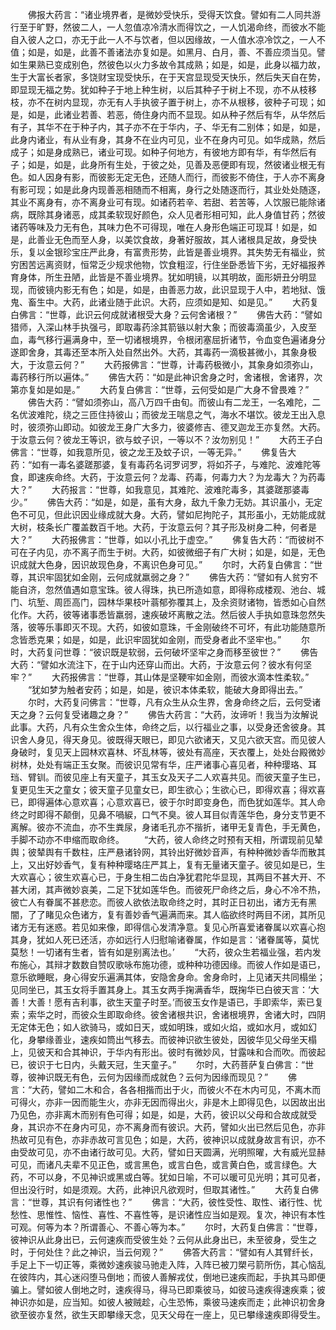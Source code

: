 <!-- { "loadSidebar": true } -->
　　佛报大药言：“诸业境界者，是微妙受快乐，受得天饮食。譬如有二人同共游行至于旷野，然彼二人，一人忽值凉冷清水而得饮之，一人饥渴命终，而彼水不能自入彼人之口，亦无于此一人不与饮者，但以因缘故，一人值水凉冷饮之，一人不值；如是，如是，此善不善诸法亦复如是。如黑月、白月，善、不善应须当见。譬如生果熟已变成别色，然彼色以火力多故令其成熟；如是，如是，此身以福力故，生于大富长者家，多饶财宝现受快乐，在于天宫显现受天快乐，然后失天自在势，即显现无福之势。犹如种子于地上种生树，以后其种子于树上不现，亦不从枝移枝，亦不在树内显现，亦无有人手执彼子置于树上，亦不从根移，彼种子可现；如是，如是，此诸业若善、若恶，倚住身内而不显现。如从种子然后有华，从华然后有子，其华不在于种子内，其子亦不在于华内，子、华无有二别体；如是，如是，此身内诸业，有从业有身，其身不在业内可见，业不在身内可见。如华成熟，然后成子；如是身成熟已，诸业可现。如种子何地方，有彼地方即有华，有华然后有子；如是，如是，此身所有生处，于彼之处，见善及恶便即有现，然彼诸业根无有色。如人因身有影，而彼影无定无色，还随人而行，而彼影不倚住，于人亦不离身有影可现；如是此身内现善恶相随而不相离，身行之处随逐而行，其业处处随逐，其业不离身有，亦不离身业可有现。如诸药若辛、若甜、若苦等，人饮服已能除诸病，既除其身诸恶，成其柔软现好颜色，众人见者形相可知，此人身值甘药；然彼诸药等味及力无有色，其味力色不可得现，唯在人身形色端正可现耳！如是，如是，此善业无色而至人身，以美饮食故，身著好服故，其人诸根具足故，身受快乐，复以金银珍宝庄严此身，有富贵形势，此皆是善业境界。其失势无有福业，贫穷困苦远离资财，恒常乏少规求他物，饮食粗涩，行住坐卧悉皆下劣，无好福报养育身体，所生丑陋，此皆是不善业境界。犹如明镜，以其明故，面形妍丑分明显现，而彼镜内影无有色；如是，如是，由善恶力故，此识显现于人中，若地狱、饿鬼、畜生中。大药，此诸业随于此识。大药，应须如是知、如是见。”
　　大药复白佛言：“世尊，此识云何成就诸根受大身？云何舍诸根？”
　　佛告大药：“譬如猎师，入深山林手执强弓，即取毒药涂其箭镞以射大象；而彼毒滴虽少，入皮至血，毒气移行遍满身中，至一切诸根境界，令根闭塞屈折诸节，令血变色遍诸身分遂即舍身，其毒还至本所入处自然出外。大药，其毒药一滴极甚微小，其象身极大，于汝意云何？”
　　大药报佛言：“世尊，计毒药极微小，其象身如须弥山，毒药移行所以遍体。”
　　佛告大药：“如是此神识舍身之时，舍诸根，舍诸界，次第亦复如是如是。”
　　大药复白佛言：“世尊，云何受如是广大身不曾畏难？”
　　佛告大药：“譬如须弥山，高八万四千由旬。而彼山有二龙王，一名难陀，二名优波难陀，绕之三匝住持彼山；而彼龙王喘息之气，海水不堪饮。彼龙王出入息时，彼须弥山即动。如彼龙王身广大多力，彼婆修吉、德叉迦龙王亦复然。大药。于汝意云何？彼龙王等识，欲与蚊子识，一等以不？汝勿别见！”
　　大药王子白佛言：“世尊，如我意所见，彼之龙王及蚊子识，一等无异。”
　　佛复告大药：“如有一毒名婆蹉那婆，复有毒药名诃罗诃罗，将如芥子，与难陀、波难陀等食，即速疾命终。大药，于汝意云何？龙毒、药毒，何毒力大？为龙毒大？为药毒大？”
　　大药报言：“世尊，如我意见，其难陀、波难陀毒多，其婆蹉那婆毒少。”
　　佛告大药：“如是，如是，虽有大身，敌九千象力无妨。其识虽小，无定色不可见，但此识因业缘成就大身。大药，譬如尼拘陀子，其形虽小，无妨能成就大树，枝条长广覆盖数百千地。大药，于汝意云何？其子形及树身二种，何者是大？”
　　大药报佛言：“世尊，如以小孔比于虚空。”
　　佛复告大药：“而彼树不可在子内见，亦不离子而生于树。大药，如彼微细子有广大树；如是，如是，无色识成就大色身，因识故现色身，不离识色身可见。”
　　尔时，大药复白佛言：“世尊，其识牢固犹如金刚，云何成就羸弱之身？”
　　佛告大药：“譬如有人贫穷不能自济，忽然值遇如意宝珠。彼人得珠，执已所造如意，即得称成楼观、池台、城门、坑堑、周匝高门，园林华果枝叶蓊郁弥覆其上，及余资财诸物，皆悉如心自然化作。大药，彼等诸事悉皆羸弱，速疾破坏离散之法。然后彼人手执如意珠忽然失落，彼等乐事即灭不现。大药，如彼如意珠，千金刚破终不可坏，有此功能随意所念皆悉克果；如是，如是，此识牢固犹如金刚，而受身者此不坚牢也。”
　　尔时，大药复问世尊：“彼识既是软弱，云何破坏坚牢之身而移至彼世？”
　　佛告大药：“譬如水流注下，在于山内还穿山而出。大药，于汝意云何？彼水有何坚牢？”
　　大药报佛言：“世尊，其山体是坚鞕牢如金刚，而彼水滴本性柔软。”
　　“犹如梦为触者安药；如是，如是，彼识本体柔软，能破大身即得出去。”
　　尔时，大药复问佛言：“世尊，凡有众生从众生界，舍身命终之后，云何受诸天之身？云何复受诸趣之身？”
　　佛告大药言：“大药，汝谛听！我当为汝解说此事。大药，凡有众生舍众生体，命终之后，以行福业之事，以受身还舍彼身。其识舍人身见，得天身见。彼既得天眼已，即见六欲诸天，又见六欲天宫。而见彼人身破时，复见天上园林欢喜林、坏乱林等，彼处有高座，天衣覆上，处处台殿微妙树林，处处有端正玉女聚。而彼识见常有华，庄严诸事心喜见者，种种璎珞、耳珰、臂钏。而彼见座上有天童子，其玉女及天子二人欢喜共见。而彼天童子生已，复更见生天之童女；彼天童子见童女已，即生欲心；生欲心已，即得欢喜；得欢喜已，即得遍体心意欢喜；心意欢喜已，彼于尔时即变身色，而色犹如莲华。其人命终之时即得不颠倒，见鼻不喎綟，口气不臭。彼人耳目似青莲华色，身分支节更不离解。彼亦不流血，亦不生粪尿，身诸毛孔亦不揩折，诸甲无复青色，手无黄色，手脚不动亦不申缩而取命终。
　　“大药，彼人命终之时预有天相，所谓现前见辇舆；彼辇舆有千数柱，庄严悬诸铃网，其铃出好微妙音声，有种种微妙香华而散其上，又出好妙香气，复有种种璎珞庄严其上，复有无量诸天童子。彼见如是已，生大欢喜心；彼生欢喜心已，于身生相二齿白净犹君陀华显现，其两目不甚大开、不甚大闭，其声微妙哀美，二足下犹如莲华色。而彼死尸命终之后，身心不冷不热，彼亡人有眷属不甚悲恋。而彼人欲依法取命终之时，其时正日初出，诸方无有黑闇，了了睹见众色诸方，复有善妙香气遍满而来。其人临欲终时两目不闭，其所见诸方无有迷惑。若见如来像，即得信心发清净意。复见心所喜爱诸眷属以欢喜心抱其身，犹如人死已还活，亦如远行人归慰喻诸眷属，作如是言：‘诸眷属等，莫忧莫愁！一切诸有生者，皆有如是别离法也。’
　　“大药，彼众生若福业强，若内发布施心，其辩才数数自赞叹歌咏布施功德，或种种功德因缘。而彼人作如是语已，意乐欲睡眠，身心得安乐遍满其体，安隐舍身命。舍身命时，上见诸天共同榻坐；见同坐已，其玉女将手置其身上。其玉女两手掬满香华，既掬华已白彼天言：‘大善！大善！愿有吉利事，欲生天童子时至。’而彼玉女作是语已，手即索华，索已复索；索华之时，而彼众生即取命终。彼舍诸根共识，舍诸根境界，舍诸大时，四阴无定体无色；如人欲骑马，或如日天，或如明珠，或如火焰，或如水月，或如幻化，身攀缘善业，速疾如筒出气移去。而彼神识欲生彼处，因彼华见父母坐天榻上，见彼天和合其神识，于华内有形出。彼时有微妙风，甘露味和合而吹。而彼起已，彼识于七日内，头戴天冠，生天童子。”
　　尔时，大药菩萨复白佛言：“世尊，彼神识既无有色，云何为因缘而成就色？云何为因缘而现见？”
　　佛言：“大药，譬如二木和合，各各相揩而出于火，而彼火不在木内可见，不离木而可得火，亦非一因而能生火，亦非无因而得出火，非是木上即得见色，以因故出出乃见色，亦非离木而别有色可得；如是，如是，大药，彼识以父母和合故成就受身，其识亦不在身内可见，亦不离身而有彼识。大药，譬如火出已然后见色，亦非热故可见有色，亦非赤故可言见色；如是，大药，彼神识以成就身故言有识，亦不由受故可见，亦不由诸行故可见。大药，譬如日天圆满，光明照曜，大有威光显赫可见，而诸凡夫辈不见正色，或言黑色，或言白色，或言黄白色，或言绿色。大药，不可以身，不见神识或黑或白等。犹如日喻，不可以暖可见光明；其可见者，但出没行时，如是须观。大药，此神识凡欲观时，但取其诸性。”
　　大药复白佛言：“世尊，其识有何诸性也？”
　　佛言：“大药，彼性受性、取性、诸行性、忧愁性、思惟性、恼性、喜性、不喜性等，是识诸性应当如是观。复次，神识有本性可观。何等为本？所谓善心、不善心等为本。”
　　尔时，大药复白佛言：“世尊，彼神识从此身出已，云何速疾而受彼生处？云何从此身出已，未至彼身，受生之时，于何处住？此之神识，当云何观？”
　　佛答大药言：“譬如有人其臂纤长，手足上下一切正等，乘微妙速疾骏马驰走入阵，入阵已被刀槊弓箭所伤，其心恼乱在彼阵内，其心迷闷堕马倒地；而彼人善解戎仗，倒地已速疾而起，手执其马即便骗上。譬如彼人倒地之时，速疾得马，得马已即乘彼马，如彼马速疾得速疾乘；彼神识亦如是，应当知。如彼人被贼趁，心生恐怖，乘彼马速疾而走；此神识初舍身欲至彼亦复然，欲生天即攀缘天念，见天父母在一座上，见已攀缘速疾即得受生。

